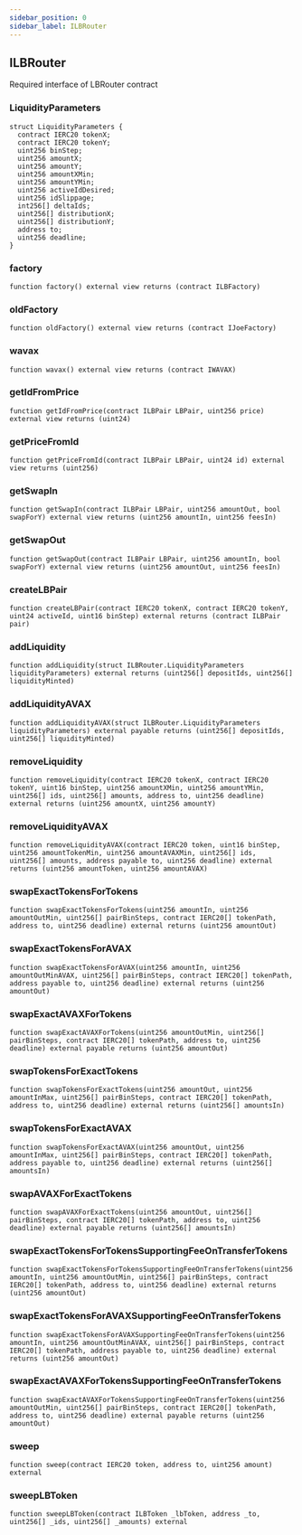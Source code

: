 ```yaml
---
sidebar_position: 0
sidebar_label: ILBRouter
---
```


## ILBRouter

Required interface of LBRouter contract

### LiquidityParameters

```solidity
struct LiquidityParameters {
  contract IERC20 tokenX;
  contract IERC20 tokenY;
  uint256 binStep;
  uint256 amountX;
  uint256 amountY;
  uint256 amountXMin;
  uint256 amountYMin;
  uint256 activeIdDesired;
  uint256 idSlippage;
  int256[] deltaIds;
  uint256[] distributionX;
  uint256[] distributionY;
  address to;
  uint256 deadline;
}
```

### factory

```solidity
function factory() external view returns (contract ILBFactory)
```

### oldFactory

```solidity
function oldFactory() external view returns (contract IJoeFactory)
```

### wavax

```solidity
function wavax() external view returns (contract IWAVAX)
```

### getIdFromPrice

```solidity
function getIdFromPrice(contract ILBPair LBPair, uint256 price) external view returns (uint24)
```

### getPriceFromId

```solidity
function getPriceFromId(contract ILBPair LBPair, uint24 id) external view returns (uint256)
```

### getSwapIn

```solidity
function getSwapIn(contract ILBPair LBPair, uint256 amountOut, bool swapForY) external view returns (uint256 amountIn, uint256 feesIn)
```

### getSwapOut

```solidity
function getSwapOut(contract ILBPair LBPair, uint256 amountIn, bool swapForY) external view returns (uint256 amountOut, uint256 feesIn)
```

### createLBPair

```solidity
function createLBPair(contract IERC20 tokenX, contract IERC20 tokenY, uint24 activeId, uint16 binStep) external returns (contract ILBPair pair)
```

### addLiquidity

```solidity
function addLiquidity(struct ILBRouter.LiquidityParameters liquidityParameters) external returns (uint256[] depositIds, uint256[] liquidityMinted)
```

### addLiquidityAVAX

```solidity
function addLiquidityAVAX(struct ILBRouter.LiquidityParameters liquidityParameters) external payable returns (uint256[] depositIds, uint256[] liquidityMinted)
```

### removeLiquidity

```solidity
function removeLiquidity(contract IERC20 tokenX, contract IERC20 tokenY, uint16 binStep, uint256 amountXMin, uint256 amountYMin, uint256[] ids, uint256[] amounts, address to, uint256 deadline) external returns (uint256 amountX, uint256 amountY)
```

### removeLiquidityAVAX

```solidity
function removeLiquidityAVAX(contract IERC20 token, uint16 binStep, uint256 amountTokenMin, uint256 amountAVAXMin, uint256[] ids, uint256[] amounts, address payable to, uint256 deadline) external returns (uint256 amountToken, uint256 amountAVAX)
```

### swapExactTokensForTokens

```solidity
function swapExactTokensForTokens(uint256 amountIn, uint256 amountOutMin, uint256[] pairBinSteps, contract IERC20[] tokenPath, address to, uint256 deadline) external returns (uint256 amountOut)
```

### swapExactTokensForAVAX

```solidity
function swapExactTokensForAVAX(uint256 amountIn, uint256 amountOutMinAVAX, uint256[] pairBinSteps, contract IERC20[] tokenPath, address payable to, uint256 deadline) external returns (uint256 amountOut)
```

### swapExactAVAXForTokens

```solidity
function swapExactAVAXForTokens(uint256 amountOutMin, uint256[] pairBinSteps, contract IERC20[] tokenPath, address to, uint256 deadline) external payable returns (uint256 amountOut)
```

### swapTokensForExactTokens

```solidity
function swapTokensForExactTokens(uint256 amountOut, uint256 amountInMax, uint256[] pairBinSteps, contract IERC20[] tokenPath, address to, uint256 deadline) external returns (uint256[] amountsIn)
```

### swapTokensForExactAVAX

```solidity
function swapTokensForExactAVAX(uint256 amountOut, uint256 amountInMax, uint256[] pairBinSteps, contract IERC20[] tokenPath, address payable to, uint256 deadline) external returns (uint256[] amountsIn)
```

### swapAVAXForExactTokens

```solidity
function swapAVAXForExactTokens(uint256 amountOut, uint256[] pairBinSteps, contract IERC20[] tokenPath, address to, uint256 deadline) external payable returns (uint256[] amountsIn)
```

### swapExactTokensForTokensSupportingFeeOnTransferTokens

```solidity
function swapExactTokensForTokensSupportingFeeOnTransferTokens(uint256 amountIn, uint256 amountOutMin, uint256[] pairBinSteps, contract IERC20[] tokenPath, address to, uint256 deadline) external returns (uint256 amountOut)
```

### swapExactTokensForAVAXSupportingFeeOnTransferTokens

```solidity
function swapExactTokensForAVAXSupportingFeeOnTransferTokens(uint256 amountIn, uint256 amountOutMinAVAX, uint256[] pairBinSteps, contract IERC20[] tokenPath, address payable to, uint256 deadline) external returns (uint256 amountOut)
```

### swapExactAVAXForTokensSupportingFeeOnTransferTokens

```solidity
function swapExactAVAXForTokensSupportingFeeOnTransferTokens(uint256 amountOutMin, uint256[] pairBinSteps, contract IERC20[] tokenPath, address to, uint256 deadline) external payable returns (uint256 amountOut)
```

### sweep

```solidity
function sweep(contract IERC20 token, address to, uint256 amount) external
```

### sweepLBToken

```solidity
function sweepLBToken(contract ILBToken _lbToken, address _to, uint256[] _ids, uint256[] _amounts) external
```

